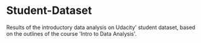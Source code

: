 # Student-Dataset
Results of the introductory data analysis on Udacity' student dataset, based on the outlines of the course 'Intro to Data Analysis'. 
